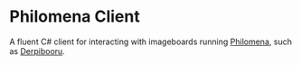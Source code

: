 # Philomena Client

A fluent C# client for interacting with imageboards running [Philomena](https://github.com/derpibooru/philomena), such as [Derpibooru](https://derpibooru.org).
